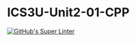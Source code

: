 # ICS3U-Unit2-01-CPP

[![GitHub's Super Linter](https://github.com/michael-clermont1/ICS3U-Unit2-01-CPP/workflows/GitHub's%20Super%20Linter/badge.svg)](https://github.com/michael-clermont1/ICS3U-Unit2-01-CPP/actions)

